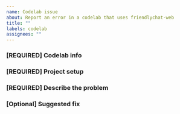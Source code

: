 ```yaml
---
name: Codelab issue
about: Report an error in a codelab that uses friendlychat-web
title: ""
labels: codelab
assignees: ""
---
```


### [REQUIRED] Codelab info

<!-- Which codelab are you following? To make sure we can help, include a link to the codelab and specific information about what step needs improvement  -->

### [REQUIRED] Project setup

<!-- let us know which directory of friendlychat-web you're using, as well as any other relevant details -->

### [REQUIRED] Describe the problem

<!-- Is it a grammatical error, incorrect code snippet, or are you running into an unknown bug? -->

### [Optional] Suggested fix
